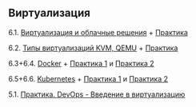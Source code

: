 ## Виртуализация

6.1. [Виртуализация и облачные решения](https://github.com/guillotine666/nah/blob/master/virtualization/notes/6-01.md) + [Практика](https://github.com/guillotine666/nah/blob/master/virtualization/homeworks/6-01.md)

6.2. [Типы виртуализаций KVM, QEMU](https://github.com/guillotine666/nah/blob/master/virtualization/notes/6-02.md) + [Практика](https://github.com/guillotine666/nah/blob/master/virtualization/homeworks/6-02.md)

6.3+6.4. [Docker](https://github.com/guillotine666/nah/blob/master/virtualization/notes/6-03.md) + [Практика 1](https://github.com/guillotine666/nah/blob/master/virtualization/homeworks/6-03.md) и [Практика 2](https://github.com/guillotine666/nah/blob/master/virtualization/homeworks/6-04.md)

6.5+6.6. [Kubernetes](https://github.com/guillotine666/nah/blob/master/virtualization/notes/6-05.md) + [Практика 1](https://github.com/guillotine666/nah/blob/master/virtualization/homeworks/6-05.md) и [Практика 2](https://github.com/guillotine666/nah/blob/master/virtualization/homeworks/6-06.md)

5.1. [Практика. DevOps - Введение в виртуализацию](https://github.com/malkops/nah/blob/master/virtualization/homeworks/05-virt-01-basics.md)
